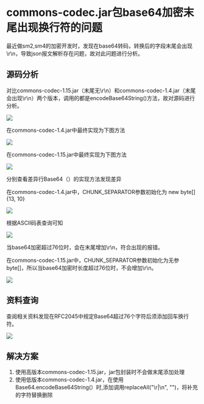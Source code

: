 # commons-codec.jar包base64加密末尾出现换行符的问题

最近做sm2,sm4的加密开发时，发现在base64转码，转换后的字段末尾会出现\r\n，导致json报文解析存在问题，故对此问题进行分析。

## 源码分析

对比commons-codec-1.15.jar（末尾无\r\n）和commons-codec-1.4.jar（末尾会出现\r\n）两个版本，调用的都是encodeBase64String()方法，故对源码进行分析。

![](https://wumeng-figurebed.oss-cn-shanghai.aliyuncs.com/images/20220610104534.png)

在commons-codec-1.4.jar中最终实现为下图方法

![](https://wumeng-figurebed.oss-cn-shanghai.aliyuncs.com/images/20220610104903.png)

在commons-codec-1.15.jar中最终实现为下图方法

![](https://wumeng-figurebed.oss-cn-shanghai.aliyuncs.com/images/20220610105033.png)

分别查看差异行Base64（）的实现方法发现差异

在commons-codec-1.4.jar中，CHUNK_SEPARATOR参数初始化为 new byte[]{13, 10}

![](https://wumeng-figurebed.oss-cn-shanghai.aliyuncs.com/images/20220610105334.png)

根据ASCII码表查询可知

![](https://wumeng-figurebed.oss-cn-shanghai.aliyuncs.com/images/20220610105522.png)

当base64加密超过76位时，会在末尾增加\r\n，符合出现的报错。

在commons-codec-1.15.jar中，CHUNK_SEPARATOR参数初始化为无参byte[]，所以当base64加密时长度超过76位时，不会增加\r\n。

![](https://wumeng-figurebed.oss-cn-shanghai.aliyuncs.com/images/20220610105805.png)



## 资料查询

查阅相关资料发现在RFC2045中规定Base64超过76个字符后须添加回车换行符。

![](https://wumeng-figurebed.oss-cn-shanghai.aliyuncs.com/images/20220610110427.png)

## 解决方案

1. 使用高版本commons-codec-1.15.jar，jar包封装时不会做末尾添加处理
2. 使用低版本commons-codec-1.4.jar，在使用Base64.encodeBase64String(）时,添加调用replaceAll("\r|\n", "")，将补充的字符替换删除